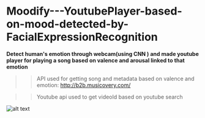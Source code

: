 # Moodify---YoutubePlayer-based-on-mood-detected-by-FacialExpressionRecognition


**Detect human's emotion through webcam(using CNN ) and made youtube player for playing a song based on valence and arousal linked to that emotion**

>>API used for getting song and metadata based on valence and emotion:  http://b2b.musicovery.com/ 

>>Youtube api used to get  videoId based on youtube search


![alt text](https://github.com/pranshugarg/Moodify---YoutubePlayer-based-on-mood-detected-by-FacialExpressionRecognition/blob/master/Screenshot%20(204).png)
